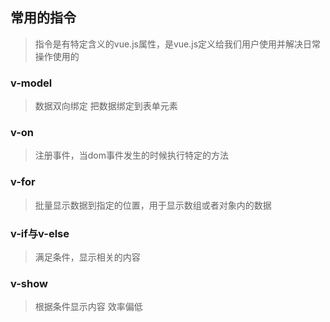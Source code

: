 ## 常用的指令
> 指令是有特定含义的vue.js属性，是vue.js定义给我们用户使用并解决日常操作使用的

### v-model  
> 数据双向绑定 把数据绑定到表单元素

### v-on  
> 注册事件，当dom事件发生的时候执行特定的方法

### v-for
>  批量显示数据到指定的位置，用于显示数组或者对象内的数据

### v-if与v-else  
> 满足条件，显示相关的内容

### v-show
> 根据条件显示内容  效率偏低
